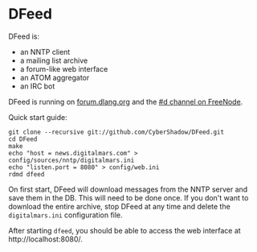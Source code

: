 DFeed
=====

DFeed is:

- an NNTP client
- a mailing list archive
- a forum-like web interface
- an ATOM aggregator
- an IRC bot

DFeed is running on [forum.dlang.org](https://forum.dlang.org/)
and the [#d channel on FreeNode](irc://chat.freenode.net/d).

Quick start guide:

    git clone --recursive git://github.com/CyberShadow/DFeed.git
    cd DFeed
    make
    echo "host = news.digitalmars.com" > config/sources/nntp/digitalmars.ini
    echo "listen.port = 8080" > config/web.ini
    rdmd dfeed

On first start, DFeed will download messages from the NNTP server
and save them in the DB. This will need to be done once.
If you don't want to download the entire archive, stop DFeed at any time
and delete the `digitalmars.ini` configuration file.

After starting `dfeed`, you should be able to access the web
interface at http://localhost:8080/.
